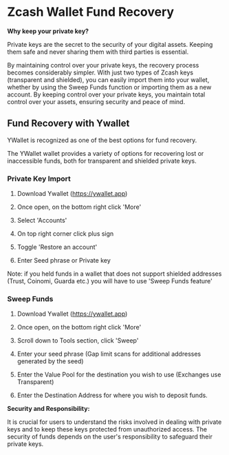 # Zcash Wallet Fund Recovery

**Why keep your private key?** 

Private keys are the secret to the security of your digital assets. Keeping them safe and never sharing them with third parties is essential.

By maintaining control over your private keys, the recovery process becomes considerably simpler. With just two types of Zcash keys (transparent and shielded), you can easily import them into your wallet, whether by using the Sweep Funds function or importing them as a new account. By keeping control over your private keys, you maintain total control over your assets, ensuring security and peace of mind.


## Fund Recovery with Ywallet

YWallet is recognized as one of the best options for fund recovery.

The YWallet wallet provides a variety of options for recovering lost or inaccessible funds, both for transparent and shielded private keys.


### Private Key Import 

1. Download Ywallet (https://ywallet.app)

2. Once open, on the bottom right click 'More'

3. Select 'Accounts'

4. On top right corner click plus sign 

5. Toggle 'Restore an account' 

6. Enter Seed phrase or Private key

Note: if you held funds in a wallet that does not support shielded addresses (Trust, Coinomi, Guarda etc.) you will have to use 'Sweep Funds feature' 

### Sweep Funds

1. Download Ywallet (https://ywallet.app)

2. Once open, on the bottom right click 'More'

3. Scroll down to Tools section, click 'Sweep'

4. Enter your seed phrase (Gap limit scans for additional addresses generated by the seed)

5. Enter the Value Pool for the destination you wish to use (Exchanges use Transparent)

6. Enter the Destination Address for where you wish to deposit funds. 


**Security and Responsibility:**

It is crucial for users to understand the risks involved in dealing with private keys and to keep these keys protected from unauthorized access. The security of funds depends on the user's responsibility to safeguard their private keys.


